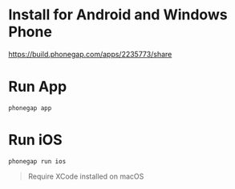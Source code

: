 # Install for Android and Windows Phone

https://build.phonegap.com/apps/2235773/share


# Run App

    phonegap app

# Run iOS

    phonegap run ios

> Require XCode installed on macOS
